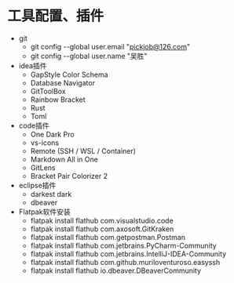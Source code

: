 # 工具配置、插件
- git
  - git config --global user.email "pickjob@126.com"
  - git config --global user.name "吴胜"
- idea插件
  - GapStyle Color Schema
  - Database Navigator
  - GitToolBox
  - Rainbow Bracket
  - Rust
  - Toml
- code插件
  - One Dark Pro
  - vs-icons
  - Remote (SSH / WSL / Container)
  - Markdown All in One
  - GitLens
  - Bracket Pair Colorizer 2
- eclipse插件
  - darkest dark
  - dbeaver
- Flatpak软件安装
  - flatpak install flathub com.visualstudio.code
  - flatpak install flathub com.axosoft.GitKraken
  - flatpak install flathub com.getpostman.Postman
  - flatpak install flathub com.jetbrains.PyCharm-Community
  - flatpak install flathub com.jetbrains.IntelliJ-IDEA-Community
  - flatpak install flathub com.github.muriloventuroso.easyssh
  - flatpak install flathub io.dbeaver.DBeaverCommunity